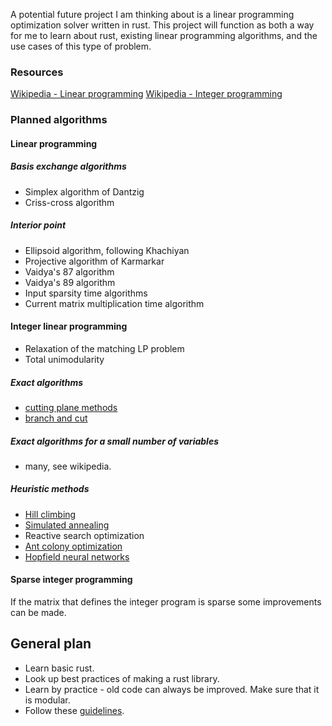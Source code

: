 A potential future project I am thinking about is a linear programming optimization solver written in rust. This project will function as both a way for me to learn about rust, existing linear programming algorithms, and the use cases of this type of problem.

### Resources
[Wikipedia - Linear programming](https://en.wikipedia.org/wiki/Linear_programming)
[Wikipedia - Integer programming](https://en.wikipedia.org/wiki/Integer_programming)

### Planned algorithms
#### Linear programming
##### Basis exchange algorithms
-  Simplex algorithm of Dantzig
-  Criss-cross algorithm
##### Interior point
 - Ellipsoid algorithm, following Khachiyan
 - Projective algorithm of Karmarkar
 - Vaidya's 87 algorithm
 - Vaidya's 89 algorithm
 - Input sparsity time algorithms
 - Current matrix multiplication time algorithm
#### Integer linear programming
- Relaxation of the matching LP problem
- Total unimodularity
##### Exact algorithms
- [cutting plane methods](https://en.wikipedia.org/wiki/Cutting-plane_method "Cutting-plane method")
- [branch and cut](https://en.wikipedia.org/wiki/Branch_and_cut "Branch and cut")
##### Exact algorithms for a small number of variables
- many, see wikipedia.
##### Heuristic methods
- [Hill climbing](https://en.wikipedia.org/wiki/Hill_climbing "Hill climbing")
- [Simulated annealing](https://en.wikipedia.org/wiki/Simulated_annealing "Simulated annealing")
- Reactive search optimization
- [Ant colony optimization](https://en.wikipedia.org/wiki/Ant_colony_optimization_algorithms "Ant colony optimization algorithms")
- [Hopfield neural networks](https://en.wikipedia.org/wiki/Hopfield_network "Hopfield network")

#### Sparse integer programming
If the matrix that defines the integer program is sparse some improvements can be made.


## General plan
- Learn basic rust.
- Look up best practices of making a rust library.
- Learn by practice - old code can always be improved. Make sure that it is modular.
- Follow these [guidelines](https://rust-lang.github.io/api-guidelines/checklist.html).